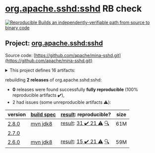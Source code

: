 [org.apache.sshd:sshd](https://search.maven.org/artifact/org.apache.sshd/sshd/) RB check
=======

[![Reproducible Builds](https://reproducible-builds.org/images/logos/rb.svg) an independently-verifiable path from source to binary code](https://reproducible-builds.org/)

## Project: [org.apache.sshd:sshd](https://search.maven.org/artifact/org.apache.sshd/sshd/)

Source code: [https://github.com/apache/mina-sshd.git](https://github.com/apache/mina-sshd.git)

<details><summary>This project defines 16 artifacts:</summary>

* [org.apache.sshd:apache-sshd](https://search.maven.org/artifact/org.apache.sshd/apache-sshd/)
* [org.apache.sshd:sshd](https://search.maven.org/artifact/org.apache.sshd/sshd/)
* [org.apache.sshd:sshd-cli](https://search.maven.org/artifact/org.apache.sshd/sshd-cli/)
* [org.apache.sshd:sshd-common](https://search.maven.org/artifact/org.apache.sshd/sshd-common/)
* [org.apache.sshd:sshd-contrib](https://search.maven.org/artifact/org.apache.sshd/sshd-contrib/)
* [org.apache.sshd:sshd-core](https://search.maven.org/artifact/org.apache.sshd/sshd-core/)
* [org.apache.sshd:sshd-git](https://search.maven.org/artifact/org.apache.sshd/sshd-git/)
* [org.apache.sshd:sshd-ldap](https://search.maven.org/artifact/org.apache.sshd/sshd-ldap/)
* [org.apache.sshd:sshd-mina](https://search.maven.org/artifact/org.apache.sshd/sshd-mina/)
* [org.apache.sshd:sshd-netty](https://search.maven.org/artifact/org.apache.sshd/sshd-netty/)
* [org.apache.sshd:sshd-openpgp](https://search.maven.org/artifact/org.apache.sshd/sshd-openpgp/)
* [org.apache.sshd:sshd-osgi](https://search.maven.org/artifact/org.apache.sshd/sshd-osgi/)
* [org.apache.sshd:sshd-putty](https://search.maven.org/artifact/org.apache.sshd/sshd-putty/)
* [org.apache.sshd:sshd-scp](https://search.maven.org/artifact/org.apache.sshd/sshd-scp/)
* [org.apache.sshd:sshd-sftp](https://search.maven.org/artifact/org.apache.sshd/sshd-sftp/)
* [org.apache.sshd:sshd-spring-sftp](https://search.maven.org/artifact/org.apache.sshd/sshd-spring-sftp/)
</details>

rebuilding **2 releases** of org.apache.sshd:sshd:
- **0** releases were found successfully **fully reproducible** (100% reproducible artifacts :heavy_check_mark:),
- 2 had issues (some unreproducible artifacts :warning:):

| version | [build spec](/BUILDSPEC.md) | [result](https://reproducible-builds.org/docs/jvm/): reproducible? | size |
| -- | --------- | ------ | -- |
| [2.8.0](https://search.maven.org/artifact/org.apache.sshd/sshd/2.8.0/pom) | [mvn jdk8](sshd-2.8.0.buildspec) | [result](sshd-2.8.0.buildinfo): [31 :heavy_check_mark:  21 :warning:](sshd-2.8.0.buildcompare) [:mag:](sshd-2.8.0.diffoscope) | 61M |
| [2.7.0](https://search.maven.org/artifact/org.apache.sshd/sshd/2.7.0/pom) | | | |
| [2.6.0](https://search.maven.org/artifact/org.apache.sshd/sshd/2.6.0/pom) | [mvn jdk8](sshd-2.6.0.buildspec) | [result](sshd-2.6.0.buildinfo): [15 :heavy_check_mark:  21 :warning:](sshd-2.6.0.buildcompare) [:mag:](sshd-2.6.0.diffoscope) | 59M |
